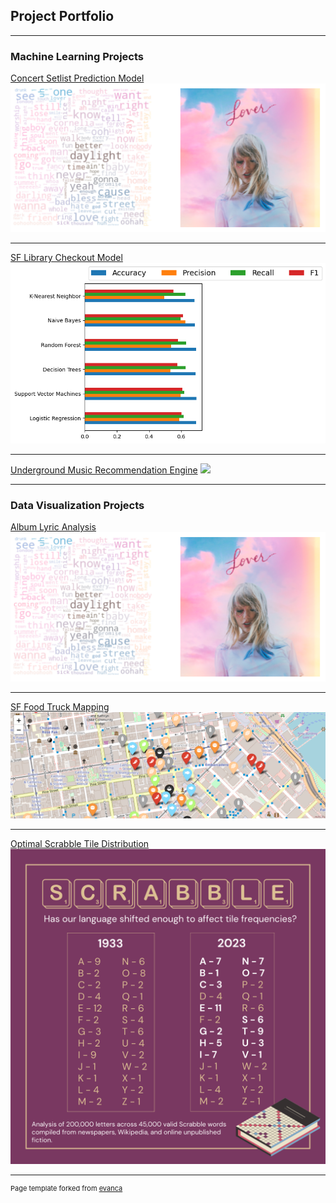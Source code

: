 ## Project Portfolio

---

### Machine Learning Projects 

[Concert Setlist Prediction Model](/sample_page)
<img src="images/screenshot 6.png?raw=true"/>

---
[SF Library Checkout Model](/pdf/sample_presentation.pdf)
<img src="images/download.png?raw=true"/>

---
[Underground Music Recommendation Engine](http://example.com/)
<img src="images/dummy_thumbnail.jpg?raw=true"/>

---

### Data Visualization Projects
[Album Lyric Analysis](/[sample_page](https://github.com/emmakrentz/albumanalysis))
<img src="images/screenshot 6.png?raw=true"/>

---
[SF Food Truck Mapping](/pdf/sample_presentation.pdf)
<img src="images/Screenshot 2023-02-10 at 10.14.32 AM.png?raw=true"/>

---
[Optimal Scrabble Tile Distribution](http://example.com/)
<img src="images/scrabble.png?raw=true"/>





---
<p style="font-size:11px">Page template forked from <a href="https://github.com/evanca/quick-portfolio">evanca</a></p>
<!-- Remove above link if you don't want to attibute -->
